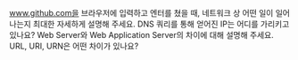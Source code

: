 www.github.com을 브라우저에 입력하고 엔터를 쳤을 때, 네트워크 상 어떤 일이 일어나는지 최대한 자세하게 설명해 주세요.
DNS 쿼리를 통해 얻어진 IP는 어디를 가리키고 있나요?
Web Server와 Web Application Server의 차이에 대해 설명해 주세요.
URL, URI, URN은 어떤 차이가 있나요?